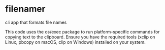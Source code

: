 # filenamer
cli app that formats file names

This code uses the os/exec package to run platform-specific commands for copying text to the clipboard. Ensure you have the required tools (xclip on Linux, pbcopy on macOS, clip on Windows) installed on your system.